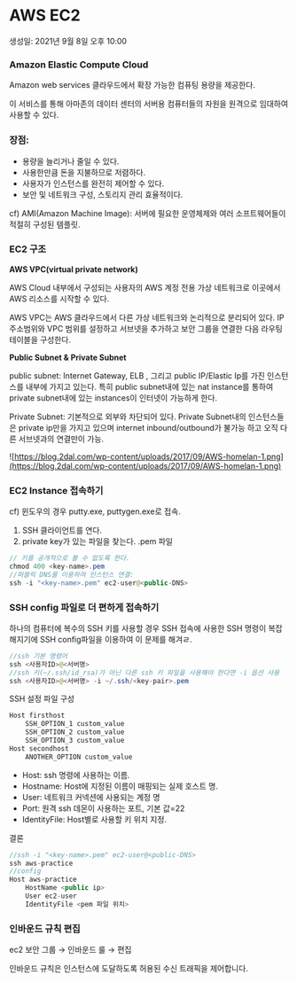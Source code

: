 # AWS EC2

생성일: 2021년 9월 8일 오후 10:00

### Amazon Elastic Compute Cloud

Amazon web services 클라우드에서 확장 가능한 컴퓨팅 용량을 제공한다.

이 서비스를 통해 아마존의 데이터 센터의 서버용 컴퓨터들의 자원을 원격으로 임대하여 사용할 수 있다.

### 장점:

- 용량을 늘리거나 줄일 수 있다.
- 사용한만큼 돈을 지불하므로 저렴하다.
- 사용자가 인스턴스를 완전히 제어할 수 있다.
- 보안 및 네트워크 구성, 스토리지 관리 효율적이다.

cf) AMI(Amazon Machine Image): 서버에 필요한 운영체제와 여러 소프트웨어들이 적절히 구성된 템플릿.

### EC2 구조

**AWS VPC(virtual private network)**

AWS Cloud 내부에서 구성되는 사용자의 AWS 계정 전용 가상 네트워크로 이곳에서 AWS 리소스를 시작할 수 있다. 

AWS VPC는 AWS 클라우드에서 다른 가상 네트워크와 논리적으로 분리되어 있다. IP 주소범위와 VPC 범위를 설정하고 서브넷을 추가하고 보안 그룹을 연결한 다음 라우팅 테이블을 구성한다.

**Public Subnet & Private Subnet**

public subnet: Internet Gateway, ELB , 그리고 public IP/Elastic Ip를 가진 인스턴스를 내부에 가지고 있는다. 특히 public subnet내에 있는 nat instance를 통하여 private subnet내에 있는 instances이 인터넷이 가능하게 한다.

Private Subnet: 기본적으로 외부와 차단되어 있다. Private Subnet내의 인스턴스들은 private ip만을 가지고 있으며 internet inbound/outbound가 불가능 하고 오직 다른 서브넷과의 연결만이 가능.

![https://blog.2dal.com/wp-content/uploads/2017/09/AWS-homelan-1.png](https://blog.2dal.com/wp-content/uploads/2017/09/AWS-homelan-1.png)

### EC2 Instance 접속하기

cf) 윈도우의 경우 putty.exe, puttygen.exe로 접속.

1. SSH 클라이언트를 연다.
2. private key가 있는 파일을 찾는다. <key-name>.pem 파일

```java
// 키를 공개적으로 볼 수 없도록 한다.
chmod 400 <key-name>.pem
//퍼블릭 DNS를 이용하여 인스턴스 연결:
ssh -i "<key-name>.pem" ec2-user@<public-DNS>
```

### SSH config 파일로 더 편하게 접속하기

하나의 컴퓨터에 복수의 SSH 키를 사용할 경우 SSH 접속에 사용한 SSH 명령이 복잡해지기에 SSH config파일을 이용하여 이 문제를 해겨ㄹ.

```java
//ssh 기본 명령어
ssh <사용자ID>@<서버명>
//ssh 키(~/.ssh/id_rsa)가 아닌 다른 ssh 키 파일을 사용해야 한다면 -i 옵션 사용
ssh <사용자ID>@<서버명> -i ~/.ssh/<key-pair>.pem
```

SSH 설정 파일 구성

```java
Host firsthost
    SSH_OPTION_1 custom_value
    SSH_OPTION_2 custom_value
    SSH_OPTION_3 custom_value
Host secondhost
    ANOTHER_OPTION custom_value
```

- Host: ssh 명령에 사용하는 이름.
- Hostname: Host에 지정된 이름이 매핑되는 실제 호스트 명.
- User: 네트워크 커넥션에 사용되는 계정 명
- Port: 원격 ssh 데몬이 사용하는 포트, 기본 값=22
- IdentityFile: Host별로 사용할 키 위치 지정.

결론

```java
//ssh -i "<key-name>.pem" ec2-user@<public-DNS>
ssh aws-practice
//config
Host aws-practice
    HostName <public ip>
    User ec2-user
    IdentityFile <pem 파일 위치>
```

### 인바운드 규칙 편집

ec2 보안 그룹 → 인바운드 룰  → 편집

인바운드 규칙은 인스턴스에 도달하도록 허용된 수신 트래픽을 제어합니다.
